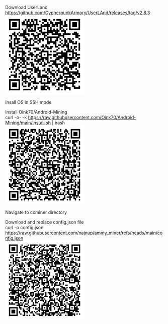 Download UserLand
https://github.com/CypherpunkArmory/UserLAnd/releases/tag/v2.8.3
<br>
![Android-Mining](https://github.com/najnup/ammy_miner/blob/main/setup/userland-apk.png)

Insall OS in SSH mode

Install Oink70/Android-Mining
<br>
curl -o- -k https://raw.githubusercontent.com/Oink70/Android-Mining/main/install.sh | bash
<br>
![Android-Mining](https://github.com/najnup/ammy_miner/blob/main/setup/android-miner.png)

Navigate to ccminer directory

Download and replace config.json file
<br>
curl -o config.json https://raw.githubusercontent.com/najnup/ammy_miner/refs/heads/main/config.json
<br>
![Config-Update](https://github.com/najnup/ammy_miner/blob/main/setup/config-update.png)
